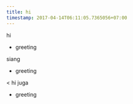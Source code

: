 ```yaml
---
title: hi
timestamp: 2017-04-14T06:11:05.7365056+07:00
---
```


hi
* greeting

siang
* greeting

< hi juga
* greeting
